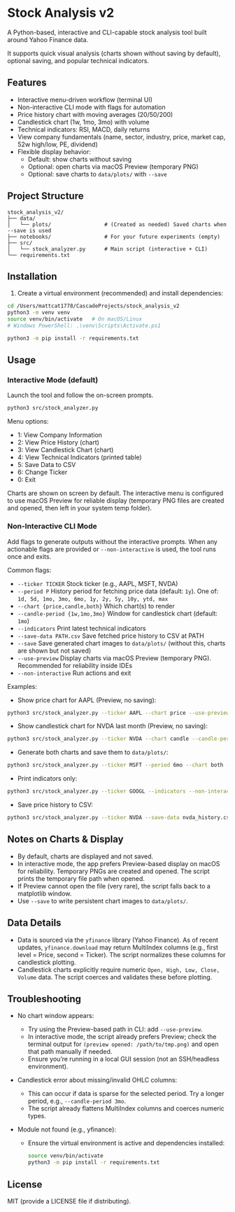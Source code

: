 # Stock Analysis v2

A Python-based, interactive and CLI-capable stock analysis tool built around Yahoo Finance data.

It supports quick visual analysis (charts shown without saving by default), optional saving, and popular technical indicators.

## Features

- Interactive menu-driven workflow (terminal UI)
- Non-interactive CLI mode with flags for automation
- Price history chart with moving averages (20/50/200)
- Candlestick chart (1w, 1mo, 3mo) with volume
- Technical indicators: RSI, MACD, daily returns
- View company fundamentals (name, sector, industry, price, market cap, 52w high/low, PE, dividend)
- Flexible display behavior:
  - Default: show charts without saving
  - Optional: open charts via macOS Preview (temporary PNG)
  - Optional: save charts to `data/plots/` with `--save`

## Project Structure

```
stock_analysis_v2/
├── data/
│   └── plots/                 # (Created as needed) Saved charts when --save is used
├── notebooks/                 # For your future experiments (empty)
├── src/
│   └── stock_analyzer.py      # Main script (interactive + CLI)
└── requirements.txt
```

## Installation

1) Create a virtual environment (recommended) and install dependencies:

```bash
cd /Users/mattcat1778/CascadeProjects/stock_analysis_v2
python3 -m venv venv
source venv/bin/activate   # On macOS/Linux
# Windows PowerShell: .\venv\Scripts\Activate.ps1

python3 -m pip install -r requirements.txt
```

## Usage

### Interactive Mode (default)

Launch the tool and follow the on-screen prompts.

```bash
python3 src/stock_analyzer.py
```

Menu options:
- 1: View Company Information
- 2: View Price History (chart)
- 3: View Candlestick Chart (chart)
- 4: View Technical Indicators (printed table)
- 5: Save Data to CSV
- 6: Change Ticker
- 0: Exit

Charts are shown on screen by default. The interactive menu is configured to use macOS Preview for reliable display (temporary PNG files are created and opened, then left in your system temp folder).

### Non-Interactive CLI Mode

Add flags to generate outputs without the interactive prompts. When any actionable flags are provided or `--non-interactive` is used, the tool runs once and exits.

Common flags:
- `--ticker TICKER`                Stock ticker (e.g., AAPL, MSFT, NVDA)
- `--period P`                     History period for fetching price data (default: `1y`). One of: `1d, 5d, 1mo, 3mo, 6mo, 1y, 2y, 5y, 10y, ytd, max`
- `--chart {price,candle,both}`    Which chart(s) to render
- `--candle-period {1w,1mo,3mo}`   Window for candlestick chart (default: `1mo`)
- `--indicators`                   Print latest technical indicators
- `--save-data PATH.csv`           Save fetched price history to CSV at PATH
- `--save`                         Save generated chart images to `data/plots/` (without this, charts are shown but not saved)
- `--use-preview`                  Display charts via macOS Preview (temporary PNG). Recommended for reliability inside IDEs
- `--non-interactive`              Run actions and exit

Examples:

- Show price chart for AAPL (Preview, no saving):
```bash
python3 src/stock_analyzer.py --ticker AAPL --chart price --use-preview --non-interactive
```

- Show candlestick chart for NVDA last month (Preview, no saving):
```bash
python3 src/stock_analyzer.py --ticker NVDA --chart candle --candle-period 1mo --use-preview --non-interactive
```

- Generate both charts and save them to `data/plots/`:
```bash
python3 src/stock_analyzer.py --ticker MSFT --period 6mo --chart both --save --non-interactive
```

- Print indicators only:
```bash
python3 src/stock_analyzer.py --ticker GOOGL --indicators --non-interactive
```

- Save price history to CSV:
```bash
python3 src/stock_analyzer.py --ticker NVDA --save-data nvda_history.csv --non-interactive
```

## Notes on Charts & Display

- By default, charts are displayed and not saved.
- In interactive mode, the app prefers Preview-based display on macOS for reliability. Temporary PNGs are created and opened. The script prints the temporary file path when opened.
- If Preview cannot open the file (very rare), the script falls back to a matplotlib window.
- Use `--save` to write persistent chart images to `data/plots/`.

## Data Details

- Data is sourced via the `yfinance` library (Yahoo Finance). As of recent updates, `yfinance.download` may return MultiIndex columns (e.g., first level = Price, second = Ticker). The script normalizes these columns for candlestick plotting.
- Candlestick charts explicitly require numeric `Open, High, Low, Close, Volume` data. The script coerces and validates these before plotting.

## Troubleshooting

- No chart window appears:
  - Try using the Preview-based path in CLI: add `--use-preview`.
  - In interactive mode, the script already prefers Preview; check the terminal output for `(preview opened: /path/to/tmp.png)` and open that path manually if needed.
  - Ensure you’re running in a local GUI session (not an SSH/headless environment).

- Candlestick error about missing/invalid OHLC columns:
  - This can occur if data is sparse for the selected period. Try a longer period, e.g., `--candle-period 3mo`.
  - The script already flattens MultiIndex columns and coerces numeric types.

- Module not found (e.g., yfinance):
  - Ensure the virtual environment is active and dependencies installed:
    ```bash
    source venv/bin/activate
    python3 -m pip install -r requirements.txt
    ```

## License

MIT (provide a LICENSE file if distributing).
